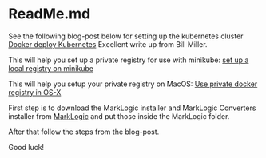 # ReadMe.md

See the following blog-post below for setting up the kubernetes cluster
[Docker deploy Kubernetes](https://www.marklogic.com/blog/docker-deploy-kubernetes/) Excellent write up from Bill Miller.

This will help you set up a private registry for use with minikube:
[set up a local registry on minikube](https://blog.hasura.io/sharing-a-local-registry-for-minikube-37c7240d0615/)

This will help you setup your private registry on MacOS:
[Use private docker registry in OS-X](https://coderwall.com/p/zafv9g/use-private-docker-registry-in-os-x)

First step is to download the MarkLogic installer and MarkLogic Converters installer from [MarkLogic](https://docs.marklogic.com/products) and put those inside the MarkLogic folder.

After that follow the steps from the blog-post.

Good luck!
